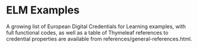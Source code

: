 # ELM Examples
A growing list of European Digital Credentials for Learning examples, with full functional codes, as well as a table of Thymeleaf references to credential properties are available from references/general-references.html.
